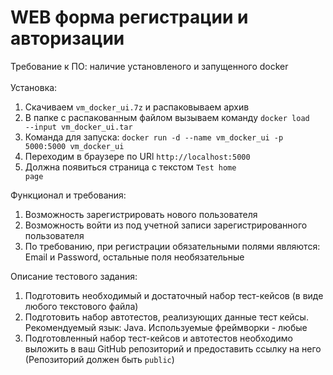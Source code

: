 # WEB форма регистрации и авторизации
Требование к ПО: наличие установленого и запущенного docker<br><br>
Установка: 
1. Скачиваем <code>vm_docker_ui.7z</code> и распаковываем архив
3. В папке с распакованным файлом вызываем команду <code>docker load --input vm_docker_ui.tar</code>
4. Команда для запуска: <code>docker run -d --name vm_docker_ui -p 5000:5000 vm_docker_ui</code>
5. Переходим в браузере по URl <code>http://localhost:5000</code>
6. Должна появиться страница с текстом <code>Test home page</code><br>


Функционал и требования:<br>
1. Возможность зарегистрировать нового пользователя
2. Возможность войти из под учетной записи зарегистрированного пользователя
3. По требованию, при регистрации обязательными полями являются: Email и Password, остальные поля необязательные<br>


Описание тестового задания:
1. Подготовить необходимый и достаточный набор тест-кейсов (в виде любого текстового файла)
2. Подготовить набор автотестов, реализующих данные тест кейсы. Рекомендуемый язык: Java. Используемые фреймворки - любые
3. Подготовленный набор тест-кейсов и автотестов необходимо выложить в ваш GitHub репозиторий и предоставить ссылку на него (Репозиторий должен быть <code>public</code>)
